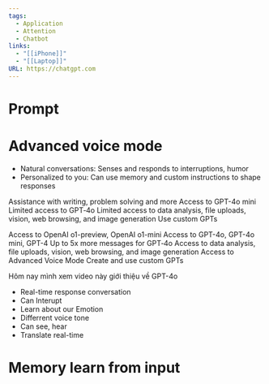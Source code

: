 ```yaml
---
tags:
  - Application
  - Attention
  - Chatbot
links:
  - "[[iPhone]]"
  - "[[Laptop]]"
URL: https://chatgpt.com
---
```

# Prompt

# Advanced voice mode

- Natural conversations: Senses and responds to interruptions, humor
- Personalized to you: Can use memory and custom instructions to shape responses

Assistance with writing, problem solving and more
Access to GPT-4o mini
Limited access to GPT‑4o
Limited access to data analysis, file uploads, vision, web browsing, and image generation
Use custom GPTs


Access to OpenAI o1-preview, OpenAI o1-mini
Access to GPT-4o, GPT-4o mini, GPT-4
Up to 5x more messages for GPT‑4o
Access to data analysis, file uploads, vision, web browsing, and image generation
Access to Advanced Voice Mode
Create and use custom GPTs

Hôm nay mình xem video này giới thiệu về GPT-4o

- Real-time response conversation
- Can Interupt
- Learn about our Emotion
- Differrent voice tone
- Can see, hear
- Translate real-time

# Memory learn from input